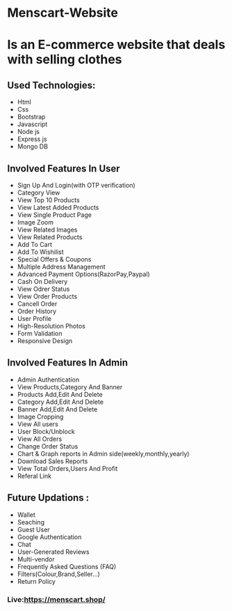 # Menscart-Website
# Is an E-commerce website that deals with selling clothes
## Used Technologies:
- Html
- Css
- Bootstrap
- Javascript
- Node js
- Express js
- Mongo DB
## Involved Features In User
- Sign Up And Login(with OTP verification)
- Category View
- View Top 10 Products
- View Latest Added Products
- View Single Product Page
- Image Zoom 
- View Related Images
- View Related Products
- Add To Cart
- Add To Wishilist
- Special Offers & Coupons
- Multiple Address Management
- Advanced Payment Options(RazorPay,Paypal)
- Cash On Delivery
- View Odrer Status
- View Order Products
- Cancell Order
- Order History
- User Profile
- High-Resolution Photos
- Form Validation
- Responsive Design
## Involved Features In Admin
- Admin Authentication
- View Products,Category And Banner
- Products Add,Edit And Delete
- Category Add,Edit And Delete
- Banner Add,Edit And Delete
- Image Cropping
- View All users
- User Block/Unblock 
- View All Orders
- Change Order Status
- Chart & Graph reports in Admin side(weekly,monthly,yearly)
- Download Sales Reports
- View Total Orders,Users And Profit
- Referal Link
## Future Updations :
- Wallet
- Seaching
- Guest User
- Google Authentication
- Chat
- User-Generated Reviews
- Multi-vendor
- Frequently Asked Questions (FAQ)
- Filters(Colour,Brand,Seller...)
- Return Policy
### Live:https://menscart.shop/
